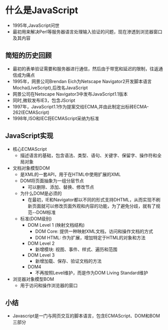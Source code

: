# 什么是JavaScript
- 1995年,JavaScript问世
- 最初用来解决Perl等服务器语言处理输入验证的问题，现在渗透到浏览器窗口及其内容
## 简短的历史回顾
- 最初的表单验证需要和服务器进行通信，然后由于带宽和延迟的限制，往返通信成为痛点
- 1995年，网景公司Brendan Eich为Netscape Navigator2开发脚本语言Mocha(LiveScript),后改名JavaScript
- 网景公司在Netscape Navigator3中发布JavaScript1.1版本
- 同时,微软发布IE3，包含JScript
- 1997年，JavaScript1.1作为提案交给ECMA,并由此制定出标砖ECMA-262(ECMAScript)
- 1998年,ISO和IEC将ECMAScript采纳为标准
## JavaScript实现
- 核心ECMAScript
    - 描述语言的基础，包含语法、类型、语句、关键字、保留字、操作符和全局对象
- 文档对象模型DOM
    - 是XML的一套API，用于在HTML中使用扩展的XML
    - DOM将页面抽象为一组分层节点
        - 可以删除、添加、替换、修改节点
    - 为什么DOM是必须的
        - 在最初，IE和Navigator都以不同的形式支持DHTML，从而实现不刷新页面就可以修改页面外观和内容的功能，为了避免分歧，就有了规范--DOM标准
    - 标准(DOM级别)
        - DOM Level 1 (映射文档结构) 
            - DOM Core: 提供一种映射XML文档，访问和操作文档的方式
            - DOM HTML: 作为扩展，增加特定于HTML的对象和方法
        - DOM Level 2 
            - 新增模块: 视图、事件、样式、遍历和范围
        - DOM Level 3
            - 新增加载、保存、验证文档的方法
        - DOM4
            - 不再按照Level维护，而是作为DOM Living Standard维护
- 浏览器对象模型BOM
    - 用于访问和操作浏览器的窗口
## 小结
- Javascript是一门与网页交互的脚本语言，包含ECMAScript、DOM和BOM三部分

